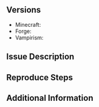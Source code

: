 <!-- DO NOT DELETE THE CONTENT ON THIS PAGE. FILL OUT ENTIRELY -->
<!-- PLEASE DIRECT SUGGESTIONS TO THE VAMPIRISM FORUM PAGE AT http://www.minecraftforum.net/forums/mapping-and-modding/minecraft-mods/2756555-vampirism-become-a-vampire-release-for-mc-1-10-and -->

<!-- Please specify the Minecraft, Forge and Vampirism version your are using. DO NOT USE LATEST  -->
## Versions
- Minecraft:                    
- Forge:                       
- Vampirism:                                             

<!-- ISSUE DESCRIPTION - Please describe the issue in detail. -->
## Issue Description


<!-- REPRODUCE STEPS - Please describe how I can reproduce this issue below. -->
## Reproduce Steps


<!-- ADDITIONAL INFORMATION - Please post any crash reports, stacktraces, profiler reports, etc. here. -->
## Additional Information

